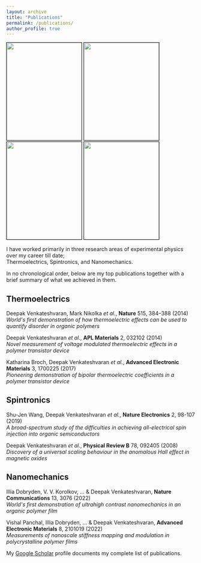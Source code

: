 ```yaml
---
layout: archive
title: "Publications"
permalink: /publications/
author_profile: true
---
```


<img src="https://deepak-venkateshvaran.github.io/portfolio/images/nature-screenshot.png" width="200" height="260" style="border:thin solid black;"> <img src="https://deepak-venkateshvaran.github.io/portfolio/images/nature-electronics-cover.png" width="200" height="260" style="border:thin solid black;"> <img src="https://deepak-venkateshvaran.github.io/portfolio/images/nature-communications-screenshot.png" width="200" height="260" style="border:thin solid black;"> <img src="https://deepak-venkateshvaran.github.io/portfolio/images/AEM-cover.jpeg" width="200" height="260" style="border:thin solid black;">

I have worked primarily in three research areas of experimental physics over my career till date;  
Thermoelectrics, Spintronics, and Nanomechanics.  

In no chronological order, below are my top publications together with a brief summary of what we achieved in them. 


## Thermoelectrics

Deepak Venkateshvaran, Mark Nikolka *et al.*, **Nature** 515, 384–388 (2014)  
*World's first demonstration of how thermoelectric effects can be used to quantify disorder in organic polymers*  

Deepak Venkateshvaran *et al.*, **APL Materials** 2, 032102 (2014)  
*Novel measurement of voltage modulated thermoelectric effects in a polymer transistor device*  

Katharina Broch, Deepak Venkateshvaran *et al.*, **Advanced Electronic Materials** 3, 1700225 (2017)  
*Pioneering demonstration of bipolar thermoelectric coefficients in a polymer transistor device*  
 

## Spintronics 

Shu-Jen Wang, Deepak Venkateshvaran *et al.*, **Nature Electronics** 2, 98-107 (2019)  
*A broad-spectrum study of the difficulties in achieving all-electrical spin injection into organic semiconductors*  

Deepak Venkateshvaran *et al.*, **Physical Review B** 78, 092405 (2008)  
*Discovery of a universal scaling behaviour in the anomalous Hall effect in magnetic oxides*  


## Nanomechanics

Illia Dobryden, V. V. Korolkov, ... & Deepak Venkateshvaran, **Nature Communications** 13, 3076 (2022)  
*World's first demonstration of ultrahigh contrast nanomechanics in an organic polymer film*  

Vishal Panchal, Illia Dobryden, ... & Deepak Venkateshvaran, **Advanced Electronic Materials** 8, 2101019 (2022)  
*Measurements of nanoscale stiffness mapping and modulation in polycrystalline polymer films*  

My [Google Scholar](https://scholar.google.co.uk/citations?user=otuUyXIAAAAJ&hl=en) profile documents my complete list of publications.
